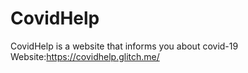 # CovidHelp
CovidHelp is a website that informs you about covid-19
Website:https://covidhelp.glitch.me/
